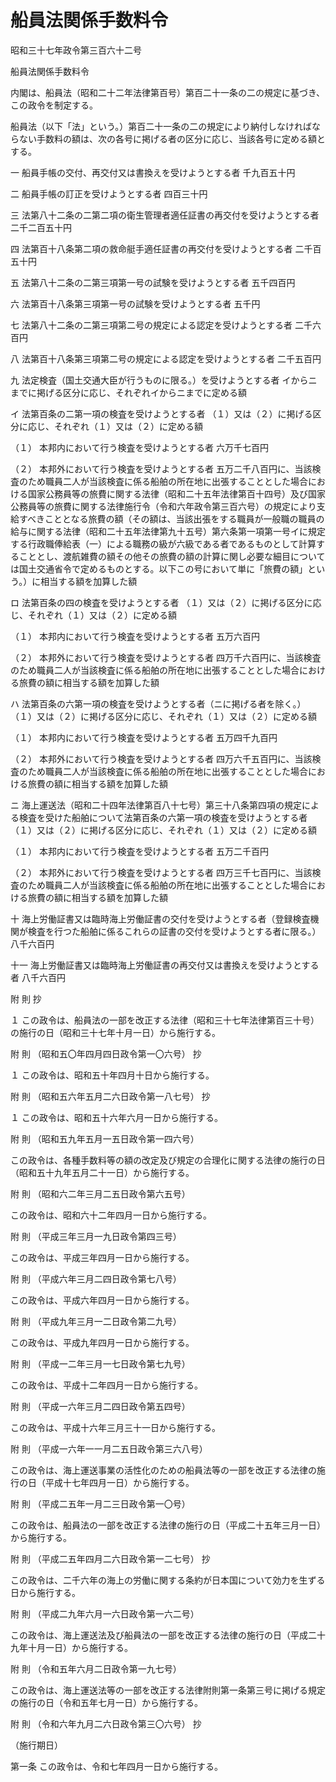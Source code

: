 # 船員法関係手数料令

昭和三十七年政令第三百六十二号

船員法関係手数料令

内閣は、船員法（昭和二十二年法律第百号）第百二十一条の二の規定に基づき、この政令を制定する。

船員法（以下「法」という。）第百二十一条の二の規定により納付しなければならない手数料の額は、次の各号に掲げる者の区分に応じ、当該各号に定める額とする。

一 船員手帳の交付、再交付又は書換えを受けようとする者 千九百五十円

二 船員手帳の訂正を受けようとする者 四百三十円

三 法第八十二条の二第二項の衛生管理者適任証書の再交付を受けようとする者 二千二百五十円

四 法第百十八条第二項の救命艇手適任証書の再交付を受けようとする者 二千百五十円

五 法第八十二条の二第三項第一号の試験を受けようとする者 五千四百円

六 法第百十八条第三項第一号の試験を受けようとする者 五千円

七 法第八十二条の二第三項第二号の規定による認定を受けようとする者 二千六百円

八 法第百十八条第三項第二号の規定による認定を受けようとする者 二千五百円

九 法定検査（国土交通大臣が行うものに限る。）を受けようとする者 イからニまでに掲げる区分に応じ、それぞれイからニまでに定める額

イ 法第百条の二第一項の検査を受けようとする者 （１）又は（２）に掲げる区分に応じ、それぞれ（１）又は（２）に定める額

（１） 本邦内において行う検査を受けようとする者 六万千七百円

（２） 本邦外において行う検査を受けようとする者 五万二千八百円に、当該検査のため職員二人が当該検査に係る船舶の所在地に出張することとした場合における国家公務員等の旅費に関する法律（昭和二十五年法律第百十四号）及び国家公務員等の旅費に関する法律施行令（令和六年政令第三百六号）の規定により支給すべきこととなる旅費の額（その額は、当該出張をする職員が一般職の職員の給与に関する法律（昭和二十五年法律第九十五号）第六条第一項第一号イに規定する行政職俸給表（一）による職務の級が六級である者であるものとして計算することとし、渡航雑費の額その他その旅費の額の計算に関し必要な細目については国土交通省令で定めるものとする。以下この号において単に「旅費の額」という。）に相当する額を加算した額

ロ 法第百条の四の検査を受けようとする者 （１）又は（２）に掲げる区分に応じ、それぞれ（１）又は（２）に定める額

（１） 本邦内において行う検査を受けようとする者 五万六百円

（２） 本邦外において行う検査を受けようとする者 四万千六百円に、当該検査のため職員二人が当該検査に係る船舶の所在地に出張することとした場合における旅費の額に相当する額を加算した額

ハ 法第百条の六第一項の検査を受けようとする者（ニに掲げる者を除く。） （１）又は（２）に掲げる区分に応じ、それぞれ（１）又は（２）に定める額

（１） 本邦内において行う検査を受けようとする者 五万四千九百円

（２） 本邦外において行う検査を受けようとする者 四万六千五百円に、当該検査のため職員二人が当該検査に係る船舶の所在地に出張することとした場合における旅費の額に相当する額を加算した額

ニ 海上運送法（昭和二十四年法律第百八十七号）第三十八条第四項の規定による検査を受けた船舶について法第百条の六第一項の検査を受けようとする者 （１）又は（２）に掲げる区分に応じ、それぞれ（１）又は（２）に定める額

（１） 本邦内において行う検査を受けようとする者 五万二千百円

（２） 本邦外において行う検査を受けようとする者 四万三千七百円に、当該検査のため職員二人が当該検査に係る船舶の所在地に出張することとした場合における旅費の額に相当する額を加算した額

十 海上労働証書又は臨時海上労働証書の交付を受けようとする者（登録検査機関が検査を行つた船舶に係るこれらの証書の交付を受けようとする者に限る。） 八千六百円

十一 海上労働証書又は臨時海上労働証書の再交付又は書換えを受けようとする者 八千六百円

附 則 抄

１ この政令は、船員法の一部を改正する法律（昭和三十七年法律第百三十号）の施行の日（昭和三十七年十月一日）から施行する。

附 則 （昭和五〇年四月四日政令第一〇六号） 抄

１ この政令は、昭和五十年四月十日から施行する。

附 則 （昭和五六年五月二六日政令第一八七号） 抄

１ この政令は、昭和五十六年六月一日から施行する。

附 則 （昭和五九年五月一五日政令第一四六号）

この政令は、各種手数料等の額の改定及び規定の合理化に関する法律の施行の日（昭和五十九年五月二十一日）から施行する。

附 則 （昭和六二年三月二五日政令第六五号）

この政令は、昭和六十二年四月一日から施行する。

附 則 （平成三年三月一九日政令第四三号）

この政令は、平成三年四月一日から施行する。

附 則 （平成六年三月二四日政令第七八号）

この政令は、平成六年四月一日から施行する。

附 則 （平成九年三月一二日政令第二九号）

この政令は、平成九年四月一日から施行する。

附 則 （平成一二年三月一七日政令第七九号）

この政令は、平成十二年四月一日から施行する。

附 則 （平成一六年三月二四日政令第五四号）

この政令は、平成十六年三月三十一日から施行する。

附 則 （平成一六年一一月二五日政令第三六八号）

この政令は、海上運送事業の活性化のための船員法等の一部を改正する法律の施行の日（平成十七年四月一日）から施行する。

附 則 （平成二五年一月二三日政令第一〇号）

この政令は、船員法の一部を改正する法律の施行の日（平成二十五年三月一日）から施行する。

附 則 （平成二五年四月二六日政令第一二七号） 抄

この政令は、二千六年の海上の労働に関する条約が日本国について効力を生ずる日から施行する。

附 則 （平成二九年六月一六日政令第一六二号）

この政令は、海上運送法及び船員法の一部を改正する法律の施行の日（平成二十九年十月一日）から施行する。

附 則 （令和五年六月二日政令第一九七号）

この政令は、海上運送法等の一部を改正する法律附則第一条第三号に掲げる規定の施行の日（令和五年七月一日）から施行する。

附 則 （令和六年九月二六日政令第三〇六号） 抄

（施行期日）

第一条 この政令は、令和七年四月一日から施行する。
